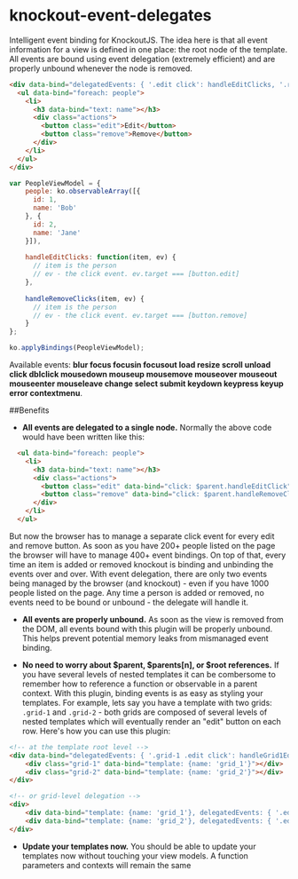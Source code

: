 knockout-event-delegates
========================

Intelligent event binding for KnockoutJS.  The idea here is that all event information for a view is defined in one place: the root node of the template.  All events are bound using event delegation (extremely efficient) and are properly unbound whenever the node is removed.

```html
<div data-bind="delegatedEvents: { '.edit click': handleEditClicks, '.remove click': handleRemoveClicks }">
  <ul data-bind="foreach: people">
    <li>
      <h3 data-bind="text: name"></h3>
      <div class="actions">
        <button class="edit">Edit</button>
        <button class="remove">Remove</button>
      </div>
    </li>
  </ul>
</div>
```

```javascript
var PeopleViewModel = {
    people: ko.observableArray([{
      id: 1,
      name: 'Bob'
    }, {
      id: 2,
      name: 'Jane'
    }]),
    
    handleEditClicks: function(item, ev) {
      // item is the person
      // ev - the click event. ev.target === [button.edit]
    },
    
    handleRemoveClicks(item, ev) {
      // item is the person
      // ev - the click event. ev.target === [button.remove]
    }
};

ko.applyBindings(PeopleViewModel);
```

Available events: **blur focus focusin focusout load resize scroll unload click dblclick mousedown mouseup mousemove mouseover mouseout mouseenter mouseleave change select submit keydown keypress keyup error contextmenu**.

##Benefits

- **All events are delegated to a single node.** Normally the above code would have been written like this:

```html
  <ul data-bind="foreach: people">
    <li>
      <h3 data-bind="text: name"></h3>
      <div class="actions">
        <button class="edit" data-bind="click: $parent.handleEditClick">Edit</button>
        <button class="remove" data-bind="click: $parent.handleRemoveClick">Remove</button>
      </div>
    </li>
  </ul>
```

But now the browser has to manage a separate click event for every edit and remove button.  As soon as you have 200+ people listed on the page the browser will have to manage 400+ event bindings.  On top of that, every time an item is added or removed knockout is binding and unbinding the events over and over.  With event delegation, there are only two events being managed by the browser (and knockout) - even if you have 1000 people listed on the page.  Any time a person is added or removed, no events need to be bound or unbound - the delegate will handle it.

- **All events are properly unbound.** As soon as the view is removed from the DOM, all events bound with this plugin will be properly unbound.  This helps prevent potential memory leaks from mismanaged event binding.

- **No need to worry about $parent, $parents[n], or $root references.** If you have several levels of nested templates it can be combersome to remember how to reference a function or observable in a parent context.  With this plugin, binding events is as easy as styling your templates.  For example, lets say you have a template with two grids: `.grid-1` and `.grid-2` - both grids are composed of several levels of nested templates which will eventually render an "edit" button on each row.  Here's how you can use this plugin:

```html
<!-- at the template root level -->
<div data-bind="delegatedEvents: { '.grid-1 .edit click': handleGrid1Edit, 'grid-2 .edit click': handleGrid2Edit }">
    <div class="grid-1" data-bind="template: {name: 'grid_1'}"></div>
    <div class="grid-2" data-bind="template: {name: 'grid_2'}"></div>
</div>

<!-- or grid-level delegation -->
<div>
    <div data-bind="template: {name: 'grid_1'}, delegatedEvents: { '.edit click': handleGrid1Edit }"></div>
    <div data-bind="template: {name: 'grid_2'}, delegatedEvents: { '.edit click': handleGrid2Edit }"></div>
</div>
```

- **Update your templates now.** You should be able to update your templates now without touching your view models.  A function parameters and contexts will remain the same
  
